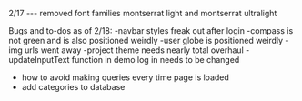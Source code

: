 
2/17 --- removed font families montserrat light and montserrat ultralight

Bugs and to-dos as of 2/18:
  -navbar styles freak out after login
  -compass is not green and is also positioned weirdly
  -user globe is positioned weirdly
  -img urls went away
  -project theme needs nearly total overhaul
  -updateInputText function in demo log in needs to be changed

  - how to avoid making queries every time page is loaded
  - add categories to database
